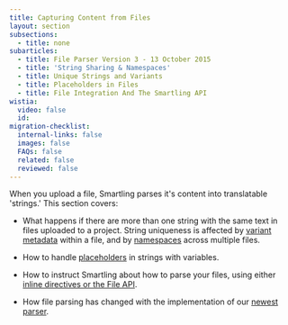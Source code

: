 ```yaml
---
title: Capturing Content from Files
layout: section
subsections:
  - title: none
subarticles:
  - title: File Parser Version 3 - 13 October 2015
  - title: 'String Sharing & Namespaces'
  - title: Unique Strings and Variants
  - title: Placeholders in Files
  - title: File Integration And The Smartling API
wistia:
  video: false
  id:
migration-checklist:
  internal-links: false
  images: false
  FAQs: false
  related: false
  reviewed: false
---
```


When you upload a file, Smartling parses it's content into translatable 'strings.' This section covers:

* What happens if there are more than one string with the same text in files uploaded to a project. String uniqueness is affected by [variant metadata](/support/articles/unique-strings-and-variants/) within a file, and by [namespaces](/support/articles/string-sharing-namespaces/) across multiple files.

* How to handle [placeholders](/support/articles/exclude-dynamic-content-using-placeholder-code/) in strings with variables.

* How to instruct Smartling about how to parse your files, using either [inline directives or the File API](/support/articles/file-integration-and-the-smartling-api/).

* How file parsing has changed with the implementation of our [newest parser](/support/articles/file-parser-version-3-13-october-2015/).
